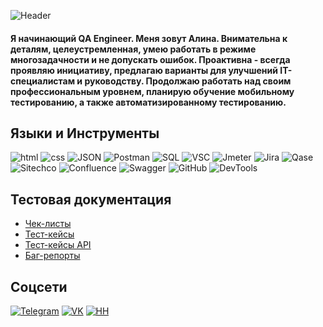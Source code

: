 ![Header](https://github.com/AlexandraXV/Alina-Kulikova/blob/main/assets/п2.png)

#### Я начинающий QA Engineer. Меня зовут Алина. Внимательна к деталям, целеустремленная, умею работать в режиме многозадачности и не допускать ошибок. Проактивна - всегда проявляю инициативу, предлагаю варианты для улучшений IT-специалистам и руководству. Продолжаю работать над своим профессиональным уровнем, планирую обучение мобильному тестированию, а также автоматизированному тестированию.

## Языки и Инструменты
![html](https://img.shields.io/badge/HTML-000000?style=for-the-badge&logo=html)
![css](https://img.shields.io/badge/CSS-000000?style=for-the-badge&logo=CSS)
![JSON](https://img.shields.io/badge/JSON-000000?style=for-the-badge&logo=JSON)
![Postman](https://img.shields.io/badge/Postman-000000?style=for-the-badge&logo=Postman)
![SQL](https://img.shields.io/badge/SQL-000000?style=for-the-badge&logo=PostgreSQL&logoColor=1E90FF)
![VSC](https://img.shields.io/badge/VSC-000000?style=for-the-badge&logo=VisualStudioCode&logoColor=0000FF)
![Jmeter](https://img.shields.io/badge/Jmeter-000000?style=for-the-badge&logo=ApacheJMeter)
![Jira](https://img.shields.io/badge/Jira-000000?style=for-the-badge&logo=Jira&logoColor=0000FF)
![Qase](https://img.shields.io/badge/Qase-000000?style=for-the-badge&logo=Qase)
![Sitechco](https://img.shields.io/badge/Sitechco-000000?style=for-the-badge&logo=Sitechco)
![Confluence](https://img.shields.io/badge/Confluence-000000?style=for-the-badge&logo=Confluence)
![Swagger](https://img.shields.io/badge/Swagger-000000?style=for-the-badge&logo=Swagger)
![GitHub](https://img.shields.io/badge/GitHub-000000?style=for-the-badge&logo=GitHub)
![DevTools](https://img.shields.io/badge/DevTools-000000?style=for-the-badge&logo=DevTools)

## Тестовая документация
- [Чек-листы](https://docs.google.com/document/d/1BM9ZsUBsefceIEd2utDBvGx5nzOTbl9Ey_iem05Z9wc/edit?usp=sharing)
- [Тест-кейсы](https://github.com/AlexandraXV/Alina-Kulikova/blob/main/test-case/HW7-2024-06-01.pdf)
- [Тест-кейсы API](https://github.com/AlexandraXV/Alina-Kulikova/blob/main/test-case/KA-2024-06-01.pdf)
- [Баг-репорты](https://github.com/AlexandraXV/Alina-Kulikova/blob/main/bug-report/Jira.html)

## Соцсети
[![Telegram](https://img.shields.io/badge/Telegram-ccccff?style=for-the-badge&logo=Telegram)](https://t.me/alexandraxv)
[![VK](https://img.shields.io/badge/Vkontakte-ccccff?style=for-the-badge&logo=Vk&logoColor=0000FF)](https://vk.com/alexandraxv)
[![HH](https://img.shields.io/badge/headhunter-ccccff?style=for-the-badge&logo=HeadHunter)](https://spb.hh.ru/resume/d2344ff2ff071c57dc0039ed1f5464794c6e64)